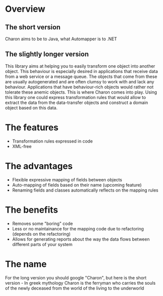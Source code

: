 # Overview
## The short version
Charon aims to be to Java, what Automapper is to .NET
## The slightly longer version
This library aims at helping you to easily transform one object into another object. This behaviour is especially desired in applications that receive data from a web service or a message queue. The objects that come from these are usually autogenerated and are often clumsy to work with and lack any behaviour. Applications that have behaviour-rich objects would rather not tolerate these anemic objects. This is where Charon comes into play. Using this library one could express transformation rules that would allow to extract the data from the data-transfer objects and construct a domain object based on this data.
# The features
 * Transformation rules expressed in code
 * XML-free
# The advantages
 * Flexible expressive mapping of fields between objects
 * Auto-mapping of fields based on their name (upcoming feature)
 * Renaming fields and classes automatically reflects on the mapping rules
# The benefits
 * Removes some "boring" code
 * Less or no maintainance for the mapping code due to refactoring (depends on the refactoring)
 * Allows for generating reports about the way the data flows between different parts of your system
# The name
For the long version you should google "Charon", but here is the short version - In greek mythology Charon is the ferryman who carries the souls of the newly deceased from the world of the living to the underworld